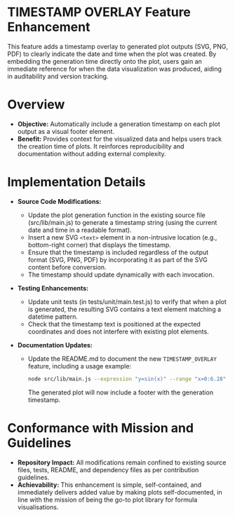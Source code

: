 # TIMESTAMP OVERLAY Feature Enhancement

This feature adds a timestamp overlay to generated plot outputs (SVG, PNG, PDF) to clearly indicate the date and time when the plot was created. By embedding the generation time directly onto the plot, users gain an immediate reference for when the data visualization was produced, aiding in auditability and version tracking.

# Overview

- **Objective:** Automatically include a generation timestamp on each plot output as a visual footer element.
- **Benefit:** Provides context for the visualized data and helps users track the creation time of plots. It reinforces reproducibility and documentation without adding external complexity.

# Implementation Details

- **Source Code Modifications:**
  - Update the plot generation function in the existing source file (src/lib/main.js) to generate a timestamp string (using the current date and time in a readable format).
  - Insert a new SVG `<text>` element in a non-intrusive location (e.g., bottom-right corner) that displays the timestamp.
  - Ensure that the timestamp is included regardless of the output format (SVG, PNG, PDF) by incorporating it as part of the SVG content before conversion.
  - The timestamp should update dynamically with each invocation.

- **Testing Enhancements:**
  - Update unit tests (in tests/unit/main.test.js) to verify that when a plot is generated, the resulting SVG contains a text element matching a datetime pattern.
  - Check that the timestamp text is positioned at the expected coordinates and does not interfere with existing plot elements.

- **Documentation Updates:**
  - Update the README.md to document the new `TIMESTAMP_OVERLAY` feature, including a usage example:
    ```sh
    node src/lib/main.js --expression "y=sin(x)" --range "x=0:6.28" --file output.svg
    ```
    The generated plot will now include a footer with the generation timestamp.

# Conformance with Mission and Guidelines

- **Repository Impact:** All modifications remain confined to existing source files, tests, README, and dependency files as per contribution guidelines.
- **Achievability:** This enhancement is simple, self-contained, and immediately delivers added value by making plots self-documented, in line with the mission of being the go-to plot library for formula visualisations.
